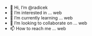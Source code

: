 - 👋 Hi, I’m @radicek
- 👀 I’m interested in ... web
- 🌱 I’m currently learning ... web
- 💞️ I’m looking to collaborate on ... web
- 📫 How to reach me ... web

<!---
radicek/radicek is a ✨ special ✨ repository because its `README.md` (this file) appears on your GitHub profile.
You can click the Preview link to take a look at your changes.
--->

